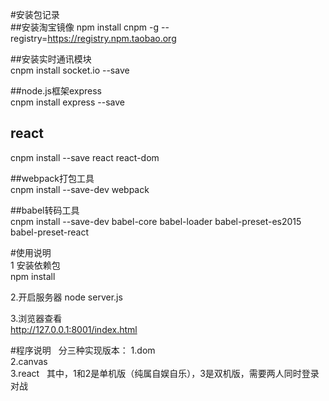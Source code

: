 #安装包记录  
##安装淘宝镜像 
npm install cnpm -g --registry=https://registry.npm.taobao.org

##安装实时通讯模块   
cnpm install socket.io --save  

##node.js框架express  
cnpm install express --save

## react    
cnpm install --save react react-dom

##webpack打包工具  
cnpm install --save-dev webpack

##babel转码工具   
cnpm install --save-dev babel-core babel-loader babel-preset-es2015 babel-preset-react

#使用说明  
1 安装依赖包  
npm install  

2.开启服务器
node server.js

3.浏览器查看  
http://127.0.0.1:8001/index.html

#程序说明  
分三种实现版本：
1.dom  
2.canvas  
3.react  
其中，1和2是单机版（纯属自娱自乐），3是双机版，需要两人同时登录对战 










    
















